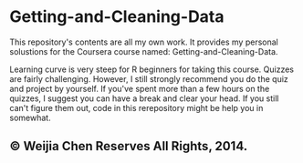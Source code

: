 Getting-and-Cleaning-Data
========================================================================

This repository's contents are all my own work. It provides my personal solustions for the Coursera course named: Getting-and-Cleaning-Data.

Learning curve is very steep for R beginners for taking this course. Quizzes are fairly challenging. However, I still strongly recommend you do the quiz and project by yourself. If you've spent more than a few hours on the quizzes, I suggest you can have a break and clear your head. If you still can't figure them out, code in this rerepository might be help you in somewhat. 

## © Weijia Chen Reserves All Rights, 2014.